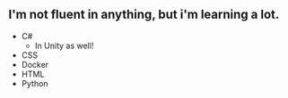 ## I'm not fluent in anything, but i'm learning a lot.

- C#
  - In Unity as well!
- CSS
- Docker
- HTML
- Python
